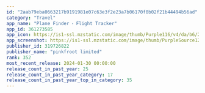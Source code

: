 ```yaml
---
id: "2aab79eba0663217b9191981e07c63e3f2e23a7b06170f0b02f21b44494b56ad"
category: "Travel"
app_name: "Plane Finder ⁃ Flight Tracker"
app_id: 361273585
app_icon: https://is1-ssl.mzstatic.com/image/thumb/Purple116/v4/da/b6/2d/dab62d19-0450-e2a7-b99c-dae4a6f69f5d/AppIcon-0-0-1x_U007emarketing-0-7-0-sRGB-GLES2_U002c0-512MB-85-220.png/1024x1024bb.png
app_screenshot: https://is1-ssl.mzstatic.com/image/thumb/PurpleSource126/v4/2c/6a/fd/2c6afda8-cce6-5eb4-95ab-505203f394f4/70a35fad-ae51-409e-bea9-d9637e14dc5b_1-Alt.png/1242x2688bb.png
publisher_id: 319726822
publisher_name: "pinkfroot limited"
rank: 352
most_recent_release: 2024-01-30 00:00:00
release_count_in_past_year: 25
release_count_in_past_year_category: 17
release_count_in_past_year_top_in_category: 35
---
```

